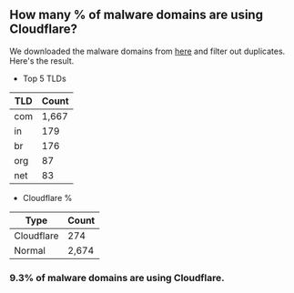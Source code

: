 ## How many % of malware domains are using Cloudflare?


We downloaded the malware domains from [here](https://urlhaus.abuse.ch) and filter out duplicates.
Here's the result.


[//]: # (start replacement)


- Top 5 TLDs

| TLD | Count |
| --- | --- |
| com | 1,667 |
| in | 179 |
| br | 176 |
| org | 87 |
| net | 83 |


- Cloudflare %

| Type | Count |
| --- | --- |
| Cloudflare | 274 |
| Normal | 2,674 |


### 9.3% of malware domains are using Cloudflare.
